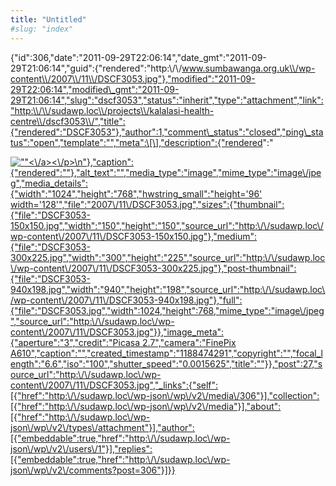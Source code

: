 ```yaml
---
title: "Untitled"
#slug: "index"
---
```


{"id":306,"date":"2011-09-29T22:06:14","date\_gmt":"2011-09-29T21:06:14","guid":{"rendered":"http:\\/\\/www.sumbawanga.org.uk\\/wp-content\\/2007\\/11\\/DSCF3053.jpg"},"modified":"2011-09-29T22:06:14","modified\_gmt":"2011-09-29T21:06:14","slug":"dscf3053","status":"inherit","type":"attachment","link":"http:\\/\\/sudawp.loc\\/projects\\/kalalasi-health-centre\\/dscf3053\\/","title":{"rendered":"DSCF3053"},"author":1,"comment\_status":"closed","ping\_status":"open","template":"","meta":\[\],"description":{"rendered":"

[![\"\"](\"http:\/\/sudawp.loc\/wp-content\/2007\/11\/DSCF3053-300x225.jpg\")<\\/a><\\/p>\\n"},"caption":{"rendered":""},"alt\_text":"","media\_type":"image","mime\_type":"image\\/jpeg","media\_details":{"width":"1024","height":"768","hwstring\_small":"height='96' width='128'","file":"2007\\/11\\/DSCF3053.jpg","sizes":{"thumbnail":{"file":"DSCF3053-150x150.jpg","width":"150","height":"150","source\_url":"http:\\/\\/sudawp.loc\\/wp-content\\/2007\\/11\\/DSCF3053-150x150.jpg"},"medium":{"file":"DSCF3053-300x225.jpg","width":"300","height":"225","source\_url":"http:\\/\\/sudawp.loc\\/wp-content\\/2007\\/11\\/DSCF3053-300x225.jpg"},"post-thumbnail":{"file":"DSCF3053-940x198.jpg","width":"940","height":"198","source\_url":"http:\\/\\/sudawp.loc\\/wp-content\\/2007\\/11\\/DSCF3053-940x198.jpg"},"full":{"file":"DSCF3053.jpg","width":1024,"height":768,"mime\_type":"image\\/jpeg","source\_url":"http:\\/\\/sudawp.loc\\/wp-content\\/2007\\/11\\/DSCF3053.jpg"}},"image\_meta":{"aperture":"3","credit":"Picasa 2.7","camera":"FinePix A610","caption":"","created\_timestamp":"1188474291","copyright":"","focal\_length":"6.6","iso":"100","shutter\_speed":"0.0015625","title":""}},"post":27,"source\_url":"http:\\/\\/sudawp.loc\\/wp-content\\/2007\\/11\\/DSCF3053.jpg","\_links":{"self":\[{"href":"http:\\/\\/sudawp.loc\\/wp-json\\/wp\\/v2\\/media\\/306"}\],"collection":\[{"href":"http:\\/\\/sudawp.loc\\/wp-json\\/wp\\/v2\\/media"}\],"about":\[{"href":"http:\\/\\/sudawp.loc\\/wp-json\\/wp\\/v2\\/types\\/attachment"}\],"author":\[{"embeddable":true,"href":"http:\\/\\/sudawp.loc\\/wp-json\\/wp\\/v2\\/users\\/1"}\],"replies":\[{"embeddable":true,"href":"http:\\/\\/sudawp.loc\\/wp-json\\/wp\\/v2\\/comments?post=306"}\]}}](http:\/\/sudawp.loc\/wp-content\/2007\/11\/DSCF3053.jpg)